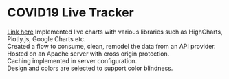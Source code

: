 # COVID19 Live Tracker
<a href="http://covid19dashboard.vedantbhoj.com/">Link here</a>
Implemented live charts with various libraries such as HighCharts, Plotly.js, Google Charts etc. <br>
Created a flow to consume, clean, remodel the data from an API provider.<br>
Hosted on an Apache server with cross origin protection.<br>
Caching implemented in server configuration.<br>
Design and colors are selected to support color blindness.<br>
